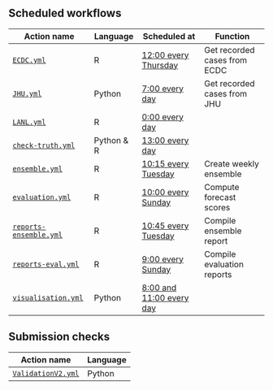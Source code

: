 ## Scheduled workflows

| Action name                                    | Language   | Scheduled at                                                   | Function                     |
|------------------------------------------------|------------|----------------------------------------------------------------|------------------------------|
| [`ECDC.yml`](ECDC.yml)                         | R          | [12:00 every Thursday](https://crontab.guru/#0_12_*_*_4)       | Get recorded cases from ECDC |
| [`JHU.yml`](JHU.yml)                           | Python     | [7:00 every day](https://crontab.guru/#0_7_*_*_*)              | Get recorded cases from JHU  |
| [`LANL.yml`](LANL.yml)                         | R          | [0:00 every day](https://crontab.guru/#0_0_*_*_*)              |                              |
| [`check-truth.yml`](check-truth.yml)           | Python & R | [13:00 every day](https://crontab.guru/#0_13_*_*_*)            |                              |
| [`ensemble.yml`](ensemble.yml)                 | R          | [10:15 every Tuesday](https://crontab.guru/#15_10_*_*_2)       | Create weekly ensemble       |
| [`evaluation.yml`](evaluation.yml)             | R          | [10:00 every Sunday](https://crontab.guru/#0_10_*_*_0)         | Compute forecast scores      |
| [`reports-ensemble.yml`](reports-ensemble.yml) | R          | [10:45 every Tuesday](https://crontab.guru/#45_10_*_*_2)       | Compile ensemble report      |
| [`reports-eval.yml`](reports-eval.yml)         | R          | [9:00 every Sunday](https://crontab.guru/#0_9_*_*_0)           | Compile evaluation reports   |
| [`visualisation.yml`](visualisation.yml)       | Python     | [8:00 and 11:00 every day](https://crontab.guru/#0_8,11_*_*_*) |                              |

## Submission checks

| Action name                            | Language |
|----------------------------------------|----------|
| [`ValidationV2.yml`](ValidationV2.yml) | Python   |
